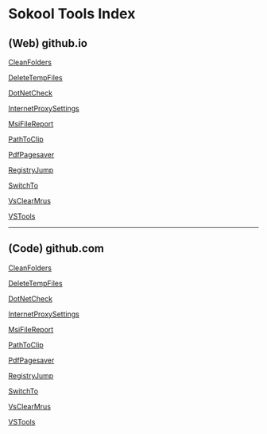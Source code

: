 # Sokool Tools Index

## (Web) github.io

<p><a href="https://sokooltools.github.io/CleanFolders" target="_blank" title="CleanFolders" rel="nofollow">CleanFolders</a></p>
<p><a href="https://sokooltools.github.io/DeleteTempFiles/" target="_blank" title="DeleteTempFiles" rel="nofollow">DeleteTempFiles</a></p>
<p><a href="https://sokooltools.github.io/DotNetCheck/" target="_blank" title="DotNetCheck" rel="nofollow">DotNetCheck</a></p>
<p><a href="https://sokooltools.github.io/InternetProxySettings/" target="_blank" title="VSTools" rel="nofollow">InternetProxySettings</a></p>
<p><a href="https://sokooltools.github.io/MsiFileReport/" target="_blank" title="MsiFileReport" rel="nofollow">MsiFileReport</a></p>
<p><a href="https://sokooltools.github.io/PathToClip/" target="_blank" title="PathToClip" rel="nofollow">PathToClip</a></p>
<p><a href="https://sokooltools.github.io/PdfPageSaver/" target="_blank" title="PdfPagesaver" rel="nofollow">PdfPagesaver</a></p>
<p><a href="https://sokooltools.github.io/RegistryJump/" target="_blank" title="RegistryJump" rel="nofollow">RegistryJump</a></p>
<p><a href="https://sokooltools.github.io/SwitchTo/" target="_blank" title="SwitchTo" rel="nofollow">SwitchTo</a></p>
<p><a href="https://sokooltools.github.io/VsClearMrus/" target="_blank" title="VsClearMrus" rel="nofollow">VsClearMrus</a></p>
<p><a href="https://sokooltools.github.io/VSTools/" target="_blank" title="VSTools" rel="nofollow">VSTools</a></p>

<hr>

## (Code) github.com

<p><a href="https://github.com/sokooltools/CleanFolders" target="_blank" title="CleanFolders" rel="nofollow">CleanFolders</a></p>
<p><a href="https://github.com/sokooltools/DeleteTempFiles/" target="_blank" title="DeleteTempFiles" rel="nofollow">DeleteTempFiles</a></p>
<p><a href="https://github.com/sokooltools/DotNetCheck/" target="_blank" title="DotNetCheck" rel="nofollow">DotNetCheck</a></p>
<p><a href="https://github.com/sokooltools/InternetProxySettings/" target="_blank" title="VSTools" rel="nofollow">InternetProxySettings</a></p>
<p><a href="https://github.com/sokooltools/MsiFileReport/" target="_blank" title="MsiFileReport" rel="nofollow">MsiFileReport</a></p>
<p><a href="https://github.com/sokooltools/PathToClip/" target="_blank" title="PathToClip" rel="nofollow">PathToClip</a></p>
<p><a href="https://github.com/sokooltools/PdfPageSaver/" target="_blank" title="PdfPagesaver" rel="nofollow">PdfPagesaver</a></p>
<p><a href="https://github.com/sokooltools/RegistryJump/" target="_blank" title="RegistryJump" rel="nofollow">RegistryJump</a></p>
<p><a href="https://github.com/sokooltools/SwitchTo/" target="_blank" title="SwitchTo" rel="nofollow">SwitchTo</a></p>
<p><a href="https://github.com/sokooltools/VsClearMrus/" target="_blank" title="VsClearMrus" rel="nofollow">VsClearMrus</a></p>
<p><a href="https://github.com/sokooltools/VSTools/" target="_blank" title="VSTools" rel="nofollow">VSTools</a></p>
